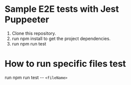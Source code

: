 # Sample E2E tests with Jest Puppeeter

1. Clone this repository.
2. run npm install to get the project dependencies.
3. run npm run test

# How to run specific files test

run npm run test -- `<fileName>`
